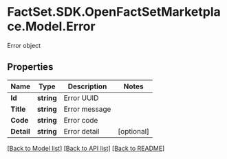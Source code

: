 # FactSet.SDK.OpenFactSetMarketplace.Model.Error
Error object

## Properties

Name | Type | Description | Notes
------------ | ------------- | ------------- | -------------
**Id** | **string** | Error UUID | 
**Title** | **string** | Error message | 
**Code** | **string** | Error code | 
**Detail** | **string** | Error detail | [optional] 

[[Back to Model list]](../README.md#documentation-for-models) [[Back to API list]](../README.md#documentation-for-api-endpoints) [[Back to README]](../README.md)

